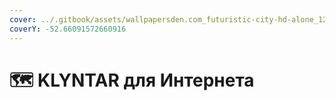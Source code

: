 ```yaml
---
cover: ../.gitbook/assets/wallpapersden.com_futuristic-city-hd-alone_1280x720.jpg
coverY: -52.66091572660916
---
```


# 🗺 KLYNTAR для Интернета

